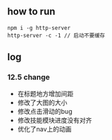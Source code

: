 ## how to run
```
npm i -g http-server
http-server -c -1 // 启动不要缓存
```

## log

### 12.5 change

 - 在标题地方增加间距
 - 修改了大图的大小
 - 修改点击滑动的bug
 - 修改技能模块进度没有对齐
 - 优化了nav上的动画